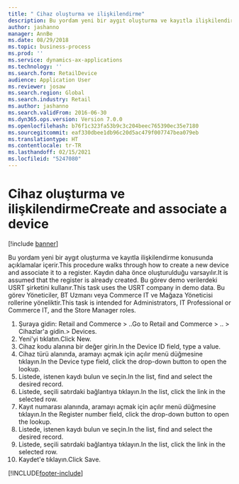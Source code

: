 ```yaml
---
title: " Cihaz oluşturma ve ilişkilendirme"
description: Bu yordam yeni bir aygıt oluşturma ve kayıtla ilişkilendirme konusunda açıklamalar içerir.
author: jashanno
manager: AnnBe
ms.date: 08/29/2018
ms.topic: business-process
ms.prod: ''
ms.service: dynamics-ax-applications
ms.technology: ''
ms.search.form: RetailDevice
audience: Application User
ms.reviewer: josaw
ms.search.region: Global
ms.search.industry: Retail
ms.author: jashanno
ms.search.validFrom: 2016-06-30
ms.dyn365.ops.version: Version 7.0.0
ms.openlocfilehash: b76f1c323fa53b9c3c204beec765390ec35e7180
ms.sourcegitcommit: eaf330dbee1db96c20d5ac479f007747bea079eb
ms.translationtype: HT
ms.contentlocale: tr-TR
ms.lasthandoff: 02/15/2021
ms.locfileid: "5247080"
---
```

# <a name="create-and-associate-a-device"></a><span data-ttu-id="30636-103"> Cihaz oluşturma ve ilişkilendirme</span><span class="sxs-lookup"><span data-stu-id="30636-103">Create and associate a device</span></span>

[!include [banner](../includes/banner.md)]

<span data-ttu-id="30636-104">Bu yordam yeni bir aygıt oluşturma ve kayıtla ilişkilendirme konusunda açıklamalar içerir.</span><span class="sxs-lookup"><span data-stu-id="30636-104">This procedure walks through how to create a new device and associate it to a register.</span></span> <span data-ttu-id="30636-105">Kaydın daha önce oluşturulduğu varsayılır.</span><span class="sxs-lookup"><span data-stu-id="30636-105">It is assumed that the register is already created.</span></span>  <span data-ttu-id="30636-106">Bu görev demo verilerdeki USRT şirketini kullanır.</span><span class="sxs-lookup"><span data-stu-id="30636-106">This task uses the USRT company in demo data.</span></span> <span data-ttu-id="30636-107">Bu görev Yöneticiler, BT Uzmanı veya Commerce IT ve Mağaza Yöneticisi rollerine yöneliktir.</span><span class="sxs-lookup"><span data-stu-id="30636-107">This task is intended for Administrators, IT Professional or Commerce IT, and the Store Manager roles.</span></span>

1. <span data-ttu-id="30636-108">Şuraya gidin: Retail and Commerce > ..</span><span class="sxs-lookup"><span data-stu-id="30636-108">Go to Retail and Commerce > ..</span></span> <span data-ttu-id="30636-109">> Cihazlar'a gidin.</span><span class="sxs-lookup"><span data-stu-id="30636-109">> Devices.</span></span>
2. <span data-ttu-id="30636-110">Yeni'yi tıklatın.</span><span class="sxs-lookup"><span data-stu-id="30636-110">Click New.</span></span>
3. <span data-ttu-id="30636-111">Cihaz kodu alanına bir değer girin.</span><span class="sxs-lookup"><span data-stu-id="30636-111">In the Device ID field, type a value.</span></span>
4. <span data-ttu-id="30636-112">Cihaz türü alanında, aramayı açmak için açılır menü düğmesine tıklayın.</span><span class="sxs-lookup"><span data-stu-id="30636-112">In the Device type field, click the drop-down button to open the lookup.</span></span>
5. <span data-ttu-id="30636-113">Listede, istenen kaydı bulun ve seçin.</span><span class="sxs-lookup"><span data-stu-id="30636-113">In the list, find and select the desired record.</span></span>
6. <span data-ttu-id="30636-114">Listede, seçili satırdaki bağlantıya tıklayın.</span><span class="sxs-lookup"><span data-stu-id="30636-114">In the list, click the link in the selected row.</span></span>
7. <span data-ttu-id="30636-115">Kayıt numarası alanında, aramayı açmak için açılır menü düğmesine tıklayın.</span><span class="sxs-lookup"><span data-stu-id="30636-115">In the Register number field, click the drop-down button to open the lookup.</span></span>
8. <span data-ttu-id="30636-116">Listede, istenen kaydı bulun ve seçin.</span><span class="sxs-lookup"><span data-stu-id="30636-116">In the list, find and select the desired record.</span></span>
9. <span data-ttu-id="30636-117">Listede, seçili satırdaki bağlantıya tıklayın.</span><span class="sxs-lookup"><span data-stu-id="30636-117">In the list, click the link in the selected row.</span></span>
10. <span data-ttu-id="30636-118">Kaydet'e tıklayın.</span><span class="sxs-lookup"><span data-stu-id="30636-118">Click Save.</span></span>



[!INCLUDE[footer-include](../../includes/footer-banner.md)]